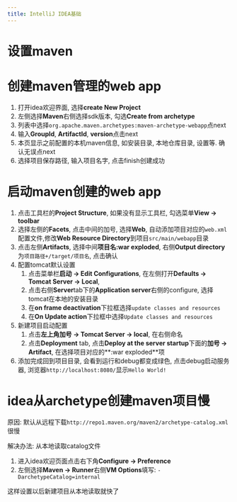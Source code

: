 ```yaml
---
title: IntelliJ IDEA基础
---
```


# 设置maven

# 创建maven管理的web app


1. 打开idea欢迎界面, 选择**create New Project**
2. 左侧选择**Maven**右侧选择sdk版本, 勾选**Create from archetype**
3.  列表中选择`org.apache.maven.archetypes:maven-archetype-webapp`点next
4. 输入**GroupId**, **ArtifactId**, **version**点击next
5. 本页显示之前配置的本机maven信息, 如安装目录, 本地仓库目录, 设置等. 确认无误点next
6. 选择项目保存路径, 输入项目名字, 点击finish创建成功

# 启动maven创建的web app

1. 点击工具栏的**Project Structure**, 如果没有显示工具栏, 勾选菜单**View -> toolbar**
2. 选择左侧的**Facets**, 点击中间的加号, 选择**Web**, 自动添加项目对应的`web.xml`配置文件,修改**Web Resource Directory**到项目`src/main/webapp`目录
3. 点击左侧**Artifacts**, 选择中间**项目名:war exploded**, 右侧**Output directory**为`项目路径+/target/项目名`, 点击确认
4. 配置tomcat默认设置
    1. 点击菜单栏**启动 -> Edit Configurations**, 在左侧打开**Defaults -> Tomcat Server -> Local**,
    2. 点击右侧**Server**tab下的**Application server**右侧的configure, 选择tomcat在本地的安装目录
    3. 在**on frame deactivation**下拉框选择`update classes and resources`
    4. 在**On Update action**下拉框中选择`Update classes and resources`
5. 新建项目启动配置
    1. 点击**左上角加号 -> Tomcat Server -> local**, 在右侧命名
    2. 点击**Deployment** tab, 点击**Deploy at the server startup**下面的**加号 -> Artifact**, 在选择项目对应的**:war exploded**项
6. 添加完成回到项目目录, 会看到运行和debug都变成绿色, 点击debug启动服务器, 浏览器`http://localhost:8080/`显示`Hello World!`

# idea从archetype创建maven项目慢

原因: 默认从远程下载`http://repo1.maven.org/maven2/archetype-catalog.xml`很慢

解决办法: 从本地读取catalog文件

1. 进入idea欢迎页面点击右下角**Configure -> Preference**
2. 左侧选择**Maven -> Runner**右侧**VM Options**填写: `-DarchetypeCatalog=internal`

这样设置以后新建项目从本地读取就快了
